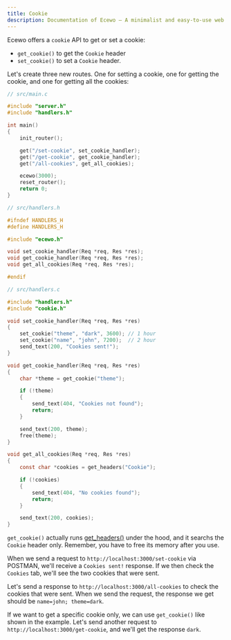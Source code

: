 ```yaml
---
title: Cookie
description: Documentation of Ecewo — A minimalist and easy-to-use web framework for C
---
```


Ecewo offers a `cookie` API to get or set a cookie:
- `get_cookie()` to get the `Cookie` header
- `set_cookie()` to set a `Cookie` header.

Let's create three new routes. One for setting a cookie, one for getting the cookie, and one for getting all the cookies:

```c
// src/main.c

#include "server.h"
#include "handlers.h"

int main()
{
    init_router();

    get("/set-cookie", set_cookie_handler);
    get("/get-cookie", get_cookie_handler);
    get("/all-cookies", get_all_cookies);

    ecewo(3000);
    reset_router();
    return 0;
}
```

```c
// src/handlers.h

#ifndef HANDLERS_H
#define HANDLERS_H

#include "ecewo.h"

void set_cookie_handler(Req *req, Res *res);
void get_cookie_handler(Req *req, Res *res);
void get_all_cookies(Req *req, Res *res);

#endif
```

```c
// src/handlers.c

#include "handlers.h"
#include "cookie.h"

void set_cookie_handler(Req *req, Res *res)
{
    set_cookie("theme", "dark", 3600); // 1 hour
    set_cookie("name", "john", 7200);  // 2 hour
    send_text(200, "Cookies sent!");
}

void get_cookie_handler(Req *req, Res *res)
{
    char *theme = get_cookie("theme");

    if (!theme)
    {
        send_text(404, "Cookies not found");
        return;
    }

    send_text(200, theme);
    free(theme);
}

void get_all_cookies(Req *req, Res *res)
{
    const char *cookies = get_headers("Cookie");

    if (!cookies)
    {
        send_text(404, "No cookies found");
        return;
    }

    send_text(200, cookies);
}
```

`get_cookie()` actually runs [get_headers()](/docs/handling-requests#request-headers) under the hood, and it searchs the `Cookie` header only. Remember, you have to free its memory after you use.

When we send a request to `http://localhost:3000/set-cookie` via POSTMAN, we'll receive a `Cookies sent!` response. If we then check the `Cookies` tab, we'll see the two cookies that were sent.

Let's send a response to `http://localhost:3000/all-cookies` to check the cookies that were sent. When we send the request, the response we get should be `name=john; theme=dark`.

If we want to get a specific cookie only, we can use `get_cookie()` like shown in the example. Let's send another request to `http://localhost:3000/get-cookie`, and we'll get the response `dark`.
